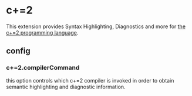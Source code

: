 # c+=2

This extension provides Syntax Highlighting, Diagnostics and more for [the c+=2 programming language](https://github.com/DefinitelyNotAGirl/c-2).

## config
### c+=2.compilerCommand
this option controls which c+=2 compiler is invoked in order to obtain semantic highlighting and diagnostic information.

